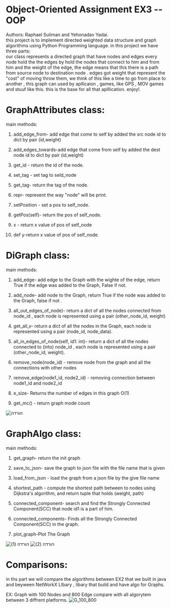 # Object-Oriented Assignment EX3 --OOP
Authors: Raphael Suliman and Yehonadav Yadai.  
this project is to implement directed weighted data structure and graph algorithms using Python Programming language. in this project we have three parts:  
our class represents a directed graph that have nodes and edges every node hold the the edges by hold the nodes that connect to him and from him and the weight of the edge, the edge means that this there is a path from source node to destination node . edges got weight that represent the "cost" of moving throw them, we think of this like a time to go from place to another , this graph can used by apllicaion  , games, like GPS , MOV games and stuuf like this. this is the base for all that aplllication.
enjoy!.

# GraphAttributes class:
main methods:
1. add_edge_from- add edge that come to self  by added the src node id to dict by pair (id,weight)

2. add_edges_towards-add edge that come from self by added the dest node id to dict by pair (id,weight)

3. get_id - return the id of the node.

4. set_tag - set tag to seld_node
       
5. get_tag- return the tag of the node.
     
6. repr- represent the way "node" will be print.
       
7. setPosition - set a pos to self_node.
       
8. getPos(self)- return the pos of self_node.

9. x - return x value of pos of self_node

10. def y-return x value of pos of self_node.
        

# DiGraph class:
main methods:
1. add_edge- add edge to the Graph with the wighte of the edge, return True if the edge was added to the Graph, False if not.

2. add_node- add node to the Graph, return True if the node was added to the Graph, false if not .

3. all_out_edges_of_node)- return a dict of all the nodes connected from node_id , each node is represented using a pair
    (other_node_id, weight) 

4. get_all_v- return a dict of all the nodes in the Graph, each node is represented using a pair (node_id, node_data). 

5. all_in_edges_of_node(self, id1: int)- return a dict of all the nodes connected to (into) node_id , each node is represented using a pair (other_node_id, weight).

6. remove_node(node_id) - remove node from the graph and all the connections with other nodes

7. remove_edge(node1_id, node2_id) - removing connection between node1_id and node2_id

8. e_size- Returns the number of edges in this graph O(1)

9. get_mc() - return graph mode count

![הורדה](https://user-images.githubusercontent.com/73061908/104633975-a359d500-56a8-11eb-9314-680ca8ac3848.png)
# GraphAlgo class:
 main methods:
1. get_graph- return the init graph

2. save_to_json- save the graph to  json file with the file name that is given

3. load_from_json - load the graph from a json file by the give file name

4. shortest_path - compute the shortest path between to nodes using Dijkstra's algorithm, and return tuple that holds (weight, path)

5. connected_component- search and find the Strongly Connected Component(SCC) that node id1 is a part of him.

6. connected_components- Finds all the Strongly Connected Component(SCC) in the graph. 

7. plot_graph-Plot The Graph


![הורדה (1)](https://user-images.githubusercontent.com/73061908/104634164-f16ed880-56a8-11eb-9d81-55e96a3abd70.png)  ![הורדה (2)](https://user-images.githubusercontent.com/73061908/104634624-896cc200-56a9-11eb-9e3b-927f2bb6f9c4.png)





# Comparisons:

in ths part we will compare the algorithms between EX2 that we built in java and beyween NetWorkX LIbary , libary that build and have algo for Graphs.

EX: Graph with 100 Nodes and 800 Edge compare with all algorytem between 3 diffrent platforms.
![G_100_800](https://user-images.githubusercontent.com/73061908/104634328-2549fe00-56a9-11eb-84a0-086a09c1ef35.png)




